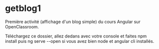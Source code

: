 # getblog1
Première activité (affichage d'un blog simple) du cours Angular sur OpenClassroom.

Téléchargez ce dossier, allez dedans avec votre console et faites npm install puis ng serve --open si vous avez bien node et angular cli installés.
